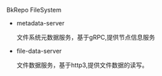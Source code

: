 BkRepo FileSystem

* metadata-server

  文件系统元数据服务，基于gRPC,提供节点信息服务

* file-data-server

  文件数据服务，基于http3,提供文件数据的读写。